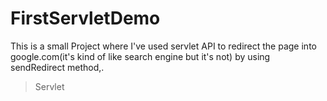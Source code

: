 # FirstServletDemo
This is a small Project where I've used servlet API to redirect the page into google.com(it's kind of like search engine but it's not) by using sendRedirect method,.

> Servlet
